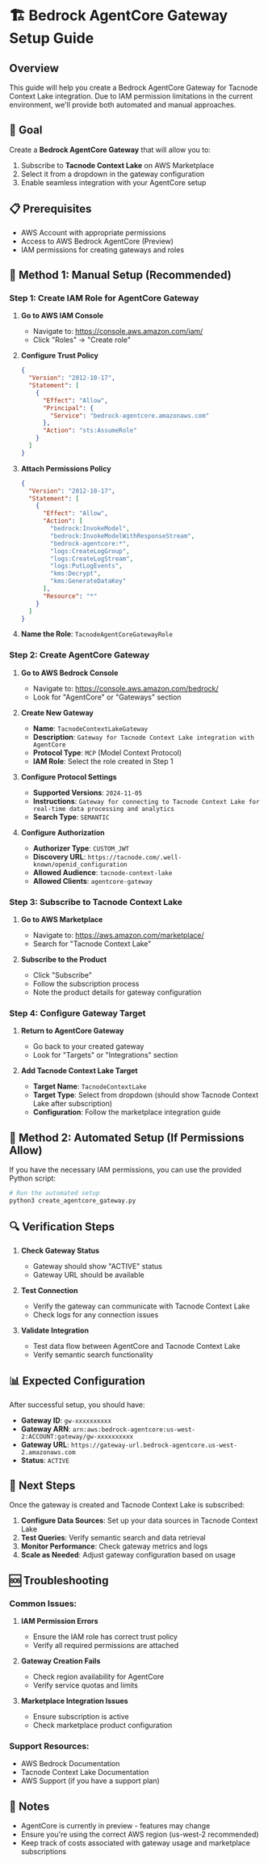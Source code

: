 # 🏗️ Bedrock AgentCore Gateway Setup Guide

## Overview
This guide will help you create a Bedrock AgentCore Gateway for Tacnode Context Lake integration. Due to IAM permission limitations in the current environment, we'll provide both automated and manual approaches.

## 🎯 Goal
Create a **Bedrock AgentCore Gateway** that will allow you to:
1. Subscribe to **Tacnode Context Lake** on AWS Marketplace
2. Select it from a dropdown in the gateway configuration
3. Enable seamless integration with your AgentCore setup

## 📋 Prerequisites
- AWS Account with appropriate permissions
- Access to AWS Bedrock AgentCore (Preview)
- IAM permissions for creating gateways and roles

## 🔧 Method 1: Manual Setup (Recommended)

### Step 1: Create IAM Role for AgentCore Gateway

1. **Go to AWS IAM Console**
   - Navigate to: https://console.aws.amazon.com/iam/
   - Click "Roles" → "Create role"

2. **Configure Trust Policy**
   ```json
   {
     "Version": "2012-10-17",
     "Statement": [
       {
         "Effect": "Allow",
         "Principal": {
           "Service": "bedrock-agentcore.amazonaws.com"
         },
         "Action": "sts:AssumeRole"
       }
     ]
   }
   ```

3. **Attach Permissions Policy**
   ```json
   {
     "Version": "2012-10-17",
     "Statement": [
       {
         "Effect": "Allow",
         "Action": [
           "bedrock:InvokeModel",
           "bedrock:InvokeModelWithResponseStream",
           "bedrock-agentcore:*",
           "logs:CreateLogGroup",
           "logs:CreateLogStream",
           "logs:PutLogEvents",
           "kms:Decrypt",
           "kms:GenerateDataKey"
         ],
         "Resource": "*"
       }
     ]
   }
   ```

4. **Name the Role**: `TacnodeAgentCoreGatewayRole`

### Step 2: Create AgentCore Gateway

1. **Go to AWS Bedrock Console**
   - Navigate to: https://console.aws.amazon.com/bedrock/
   - Look for "AgentCore" or "Gateways" section

2. **Create New Gateway**
   - **Name**: `TacnodeContextLakeGateway`
   - **Description**: `Gateway for Tacnode Context Lake integration with AgentCore`
   - **Protocol Type**: `MCP` (Model Context Protocol)
   - **IAM Role**: Select the role created in Step 1

3. **Configure Protocol Settings**
   - **Supported Versions**: `2024-11-05`
   - **Instructions**: `Gateway for connecting to Tacnode Context Lake for real-time data processing and analytics`
   - **Search Type**: `SEMANTIC`

4. **Configure Authorization**
   - **Authorizer Type**: `CUSTOM_JWT`
   - **Discovery URL**: `https://tacnode.com/.well-known/openid_configuration`
   - **Allowed Audience**: `tacnode-context-lake`
   - **Allowed Clients**: `agentcore-gateway`

### Step 3: Subscribe to Tacnode Context Lake

1. **Go to AWS Marketplace**
   - Navigate to: https://aws.amazon.com/marketplace/
   - Search for "Tacnode Context Lake"

2. **Subscribe to the Product**
   - Click "Subscribe"
   - Follow the subscription process
   - Note the product details for gateway configuration

### Step 4: Configure Gateway Target

1. **Return to AgentCore Gateway**
   - Go back to your created gateway
   - Look for "Targets" or "Integrations" section

2. **Add Tacnode Context Lake Target**
   - **Target Name**: `TacnodeContextLake`
   - **Target Type**: Select from dropdown (should show Tacnode Context Lake after subscription)
   - **Configuration**: Follow the marketplace integration guide

## 🤖 Method 2: Automated Setup (If Permissions Allow)

If you have the necessary IAM permissions, you can use the provided Python script:

```bash
# Run the automated setup
python3 create_agentcore_gateway.py
```

## 🔍 Verification Steps

1. **Check Gateway Status**
   - Gateway should show "ACTIVE" status
   - Gateway URL should be available

2. **Test Connection**
   - Verify the gateway can communicate with Tacnode Context Lake
   - Check logs for any connection issues

3. **Validate Integration**
   - Test data flow between AgentCore and Tacnode Context Lake
   - Verify semantic search functionality

## 📊 Expected Configuration

After successful setup, you should have:

- **Gateway ID**: `gw-xxxxxxxxxx`
- **Gateway ARN**: `arn:aws:bedrock-agentcore:us-west-2:ACCOUNT:gateway/gw-xxxxxxxxxx`
- **Gateway URL**: `https://gateway-url.bedrock-agentcore.us-west-2.amazonaws.com`
- **Status**: `ACTIVE`

## 🎯 Next Steps

Once the gateway is created and Tacnode Context Lake is subscribed:

1. **Configure Data Sources**: Set up your data sources in Tacnode Context Lake
2. **Test Queries**: Verify semantic search and data retrieval
3. **Monitor Performance**: Check gateway metrics and logs
4. **Scale as Needed**: Adjust gateway configuration based on usage

## 🆘 Troubleshooting

### Common Issues:

1. **IAM Permission Errors**
   - Ensure the IAM role has correct trust policy
   - Verify all required permissions are attached

2. **Gateway Creation Fails**
   - Check region availability for AgentCore
   - Verify service quotas and limits

3. **Marketplace Integration Issues**
   - Ensure subscription is active
   - Check marketplace product configuration

### Support Resources:

- AWS Bedrock Documentation
- Tacnode Context Lake Documentation
- AWS Support (if you have a support plan)

## 📝 Notes

- AgentCore is currently in preview - features may change
- Ensure you're using the correct AWS region (us-west-2 recommended)
- Keep track of costs associated with gateway usage and marketplace subscriptions

